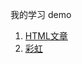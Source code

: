 我的学习 demo

1. [HTML文章](https://astak16.github.io/study-demo/html-demo/index.html)
2. [彩虹](https://astak16.github.io/study-demo/rainbow/)
